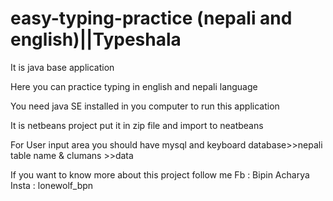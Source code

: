 # easy-typing-practice (nepali and english)||Typeshala

It is java base application 

Here you can practice typing in english and nepali language

You need java SE installed in you computer to run this application

It is netbeans project put it in zip file and import to neatbeans

For User input area you should have mysql and keyboard database>>nepali table name & clumans >>data 

If you want to know more about this project follow me
Fb : Bipin Acharya  
Insta : lonewolf_bpn


 
